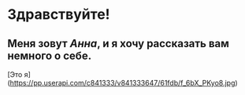 # Здравствуйте!
## Меня зовут _Анна_, и я хочу рассказать вам немного о себе. 
[Это я] (https://pp.userapi.com/c841333/v841333647/61fdb/f_6bX_PKyo8.jpg)
